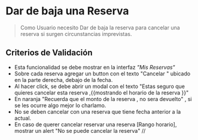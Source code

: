 
# Dar de baja una Reserva
> Como Usuario
necesito Dar de baja la reserva
para  cancelar una reserva si surgen circunstancias imprevistas.

## Criterios de Validación
- Esta funcionalidad se debe mostrar en la interfaz *"Mis Reservas"*
- Sobre cada reserva agregar un button con el texto "Cancelar "  ubicado en  la parte derecha, debajo de la fecha.
- Al hacer click, se debe abrir un modal con el texto "Estas seguro que quieres cancelar esta reserva ,{{mostrando el horario de la reserva }}"
- En naranja "Recuerda que el monto de la reserva , no sera devuelto" , si se les ocurre algo mejor lo charlamo.
- No se deben cancelar con una reserva que tiene fecha anterior a la actual.  
- En caso de querer cancelar reservar una reserva [Rango horario], mostrar un alert "No se puede cancelar la reserva" //


